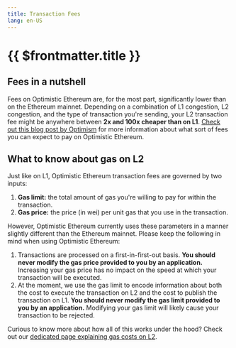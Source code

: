 ```yaml
---
title: Transaction Fees
lang: en-US
---
```


# {{ $frontmatter.title }}

## Fees in a nutshell

Fees on Optimistic Ethereum are, for the most part, significantly lower than on the Ethereum mainnet.
Depending on a combination of L1 congestion, L2 congestion, and the type of transaction you're sending, your L2 transaction fee might be anywhere between **2x and 100x cheaper than on L1**.
[Check out this blog post by Optimism](https://optimismpbc.medium.com/what-to-expect-when-eths-expecting-part-1-9bb5cbccb7c1) for more information about what sort of fees you can expect to pay on Optimistic Ethereum.

## What to know about gas on L2

Just like on L1, Optimistic Ethereum transaction fees are governed by two inputs:
1. **Gas limit:** the total amount of gas you're willing to pay for within the transaction.
1. **Gas price:** the price (in wei) per unit gas that you use in the transaction.

However, Optimistic Ethereum currently uses these parameters in a manner slightly different than the Ethereum mainnet.
Please keep the following in mind when using Optimistic Ethereum:
1. Transactions are processed on a first-in-first-out basis. **You should never modify the gas price provided to you by an application.** Increasing your gas price has no impact on the speed at which your transaction will be executed.
2. At the moment, we use the gas limit to encode information about both the cost to execute the transaction on L2 and the cost to publish the transaction on L1. **You should never modify the gas limit provided to you by an application.** Modifying your gas limit will likely cause your transaction to be rejected.

Curious to know more about how all of this works under the hood?
Check out our [dedicated page explaining gas costs on L2](/docs/developers/fees.md).

